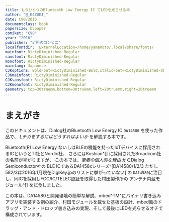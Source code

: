 ```yaml
---
title: もうひとつのBluetooth Low Energy IC でLEDを光らせる本
author: "@_K4ZUKI_"
date: C90/2016
documentclass: book
papersize: b5paper
comiket: "C90"
year: "2016"
publisher: "近所のコンビニ"
localfontdir:  ExternalLocation=/home/yamamoto/.local/share/fonts/
mainfont: RictyDiminished-Regular
sansfont: RictyDiminished-Regular
monofont: RictyDiminished-Regular
mainlang: Japanese
CJKoptions: BoldFont=RictyDiminished-Bold,ItalicFont=RictyDiminished-Oblique
CJKmainfont: RictyDiminished-Regular
CJKsansfont: RictyDiminished-Regular
CJKmonofont: RictyDiminished-Regular
geometry: top=30truemm,bottom=30truemm,left=20truemm,right=20truemm
...
```


<!--
localfontdir: ExternalLocation=/usr/local/texlive/2015basic/texmf-local/
`pinout.txt`{.include}
-->

# まえがき
このドキュメントは、Dialog社のBluetooth Low Energy IC `DA14580` を使った作品で、
*Lチカをするにはどうすればよいか* を解説する本です。  

Bluetooth(R) Low Energy ないしはBLEの機能を持ったIoTデバイスに採用されるICというとTI社とNordic社、
さらにはKoshian^[] に採用されたBroadcom社の名前が挙がりますが、
この本では、_筆者の個人的な理由_ からDialog Semiconductor社の
BLE ICであるDA1458xシリーズ^[DA14580/1/2/3 ただし582/3は2016年1月現在DigiKey.jpのリストに挙がっていない] の
`DA14580`に注目し、同ICを採用しFCC/IC/TELEC認証を取得した村田製作所の
アンテナ内蔵モジュール^[]
を試食しました。

この本は、DA14580と開発環境の簡単な解説、mbed^TM^にバイナリ書き込みアプリを実装する例の紹介、村田モジュールを載せた基板の設計、mbed風のドラッグ・アンド・ドロップ書き込みの実現、そして最後にLEDを光らせるオチで構成されています。
